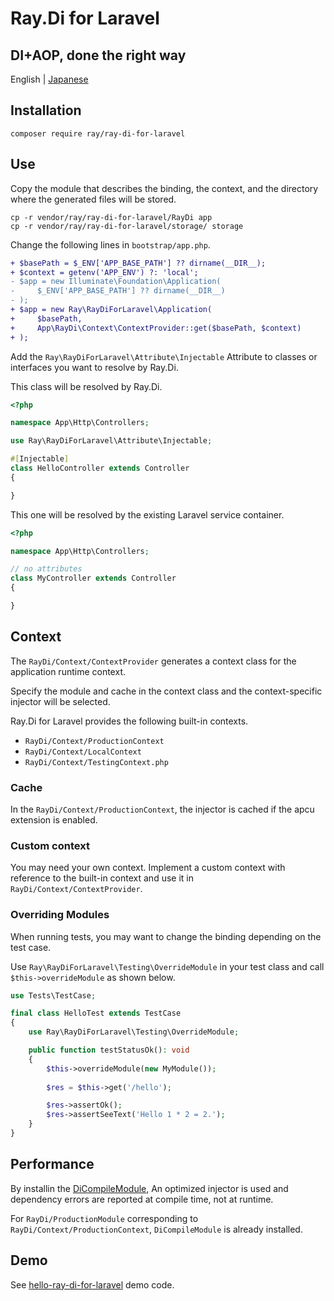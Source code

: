 # Ray.Di for Laravel
## DI+AOP, done the right way

English | [Japanese](README.ja.md)

## Installation

````
composer require ray/ray-di-for-laravel
````

## Use

Copy the module that describes the binding, the context, and the directory where the generated files will be stored.

```
cp -r vendor/ray/ray-di-for-laravel/RayDi app
cp -r vendor/ray/ray-di-for-laravel/storage/ storage
```

Change the following lines in `bootstrap/app.php`.

```diff
+ $basePath = $_ENV['APP_BASE_PATH'] ?? dirname(__DIR__);
+ $context = getenv('APP_ENV') ?: 'local';
- $app = new Illuminate\Foundation\Application(
-     $_ENV['APP_BASE_PATH'] ?? dirname(__DIR__)
- );
+ $app = new Ray\RayDiForLaravel\Application(
+     $basePath,
+     App\RayDi\Context\ContextProvider::get($basePath, $context)
+ );
```

Add the `Ray\RayDiForLaravel\Attribute\Injectable` Attribute to classes or interfaces you want to resolve by Ray.Di.


This class will be resolved by Ray.Di.
```php
<?php

namespace App\Http\Controllers;

use Ray\RayDiForLaravel\Attribute\Injectable;

#[Injectable]
class HelloController extends Controller
{

}
```

This one will be resolved by the existing Laravel service container.

```php
<?php

namespace App\Http\Controllers;

// no attributes
class MyController extends Controller
{

}
```

## Context

The `RayDi/Context/ContextProvider` generates a context class for the application runtime context.

Specify the module and cache in the context class and the context-specific injector will be selected.

Ray.Di for Laravel provides the following built-in contexts.

* `RayDi/Context/ProductionContext`
* `RayDi/Context/LocalContext`
* `RayDi/Context/TestingContext.php`

### Cache

In the `RayDi/Context/ProductionContext`, the injector is cached if the apcu extension is enabled.

### Custom context

You may need your own context.
Implement a custom context with reference to the built-in context and use it in `RayDi/Context/ContextProvider`.

### Overriding Modules

When running tests, you may want to change the binding depending on the test case.

Use `Ray\RayDiForLaravel\Testing\OverrideModule` in your test class and call `$this->overrideModule` as shown below.

```php
use Tests\TestCase;

final class HelloTest extends TestCase
{
    use Ray\RayDiForLaravel\Testing\OverrideModule;

    public function testStatusOk(): void
    {
        $this->overrideModule(new MyModule());
    
        $res = $this->get('/hello');

        $res->assertOk();
        $res->assertSeeText('Hello 1 * 2 = 2.');
    }
}
```

## Performance

By installin the [DiCompileModule](https://github.com/ray-di/Ray.Compiler/blob/1.x/src/DiCompileModule.php), An optimized injector is used and dependency errors are reported at compile time, not at runtime.

For `RayDi/ProductionModule` corresponding to `RayDi/Context/ProductionContext`, `DiCompileModule` is already installed.

## Demo

See [hello-ray-di-for-laravel](https://github.com/koriym/hello-ray-di-for-laravel) demo code.
